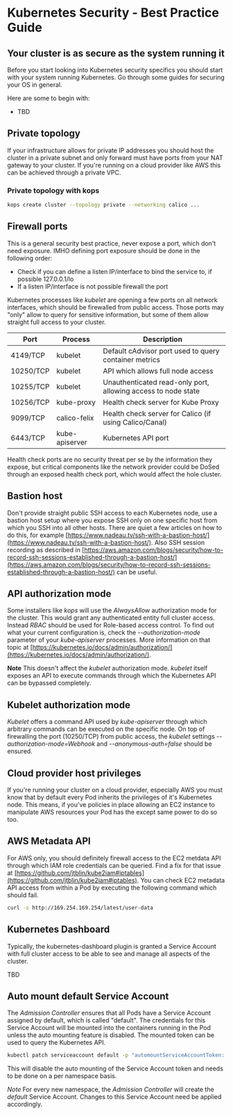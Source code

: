 # Kubernetes Security - Best Practice Guide

## Your cluster is as secure as the system running it

Before you start looking into Kubernetes security specifics you should start
with your system running Kubernetes. Go through some guides for securing your OS in general.

Here are some to begin with:

* TBD

## Private topology

If your infrastructure allows for private IP addresses you should host the cluster in a private subnet and only forward must have ports from your NAT gateway to your cluster. If you're running on a cloud provider like AWS this can be achieved through a private VPC.

### Private topology with kops

```sh
kops create cluster --topology private --networking calico ...
```

## Firewall ports

This is a general security best practice, never expose a port, which don't need exposure. IMHO defining port exposure should be done in the following order:

* Check if you can define a listen IP/interface to bind the service to, if possible 127.0.0.1/lo
* If a listen IP/interface is not possible firewall the port

Kubernetes processes like *kubelet* are opening a few ports on all network interfaces, which should be firewalled from public access. Those ports may "only" allow to query for sensitive information, but some of them allow straight full access to your cluster.

Port | Process | Description
--- | --- | ---
4149/TCP | kubelet | Default cAdvisor port used to query container metrics
10250/TCP | kubelet | API which allows full node access
10255/TCP | kubelet | Unauthenticated read-only port, allowing access to node state
10256/TCP | kube-proxy | Health check server for Kube Proxy
9099/TCP | calico-felix | Health check server for Calico (if using Calico/Canal)
6443/TCP | kube-apiserver | Kubernetes API port

Health check ports are no security threat per se by the information they expose, but critical components like the network provider could be DoSed through an exposed health check port, which would affect the hole cluster.

## Bastion host

Don't provide straight public SSH access to each Kubernetes node, use a bastion host setup where you expose SSH only on one specific host from which you SSH into all other hosts. There are quiet a few articles on how to do this, for example [https://www.nadeau.tv/ssh-with-a-bastion-host/](https://www.nadeau.tv/ssh-with-a-bastion-host/). Also SSH session recording as described in [https://aws.amazon.com/blogs/security/how-to-record-ssh-sessions-established-through-a-bastion-host/](https://aws.amazon.com/blogs/security/how-to-record-ssh-sessions-established-through-a-bastion-host/) can be useful.

## API authorization mode

Some installers like *kops* will use the *AlwaysAllow* authorization mode for the cluster. This would grant any authenticated entity full cluster access. Instead *RBAC* should be used for Role-based access control. To find out what your current configuration is, check the *--authorization-mode* parameter of your *kube-apiserver* processes. More information on that topic at [https://kubernetes.io/docs/admin/authorization/](https://kubernetes.io/docs/admin/authorization/).

**Note** This doesn't affect the *kubelet* authorization mode. *kubelet* itself exposes an API to execute commands through which the Kubernetes API can be bypassed completely.

## Kubelet authorization mode

*Kubelet* offers a command API used by *kube-apiserver* through which arbitrary commands can be executed on the specific node. On top of firewalling the port (10250/TCP) from public access, the *kubelet* settings *--authorization-mode=Webhook* and *--anonymous-auth=false* should be ensured.

## Cloud provider host privileges

If you're running your cluster on a cloud provider, especially AWS you must know that by default every Pod inherits the privileges of it's Kubernetes node. This means, if you've policies in place allowing an EC2 instance to manipulate AWS resources your Pod has the except same power to do so too.

## AWS Metadata API

For AWS only, you should definitely firewall access to the EC2 metdata API through which IAM role credentials can be queried. Find a fix for that issue at [https://github.com/jtblin/kube2iam#iptables](https://github.com/jtblin/kube2iam#iptables). You can check EC2 metadata API access from within a Pod by executing the following command which should fail.

```sh
curl -s http://169.254.169.254/latest/user-data
```

## Kubernetes Dashboard

Typically, the kubernetes-dashboard plugin is granted a Service Account with full cluster access to be able to see and manage all aspects of the cluster.

TBD

## Auto mount default Service Account

The *Admission Controller* ensures that all Pods have a Service Account assigned by default, which is called "default". The credentials for this Service Account will be mounted into the containers running in the Pod unless the auto mounting feature is disabled. The mounted token can be used to query the Kubernetes API.

```sh
kubectl patch serviceaccount default -p "automountServiceAccountToken: false"
```

This will disable the auto mounting of the Service Account token and needs to be done on a per namespace basis.

*Note* For every new namespace, the *Admission Controller* will create the *default* Service Account. Changes to this Service Account need be applied accordingly.
